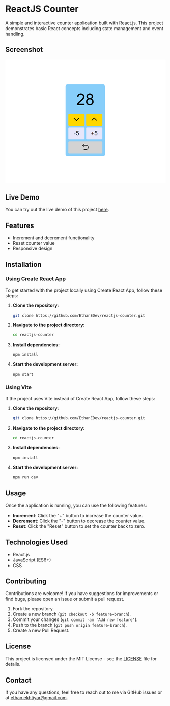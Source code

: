 # ReactJS Counter

A simple and interactive counter application built with React.js. This project demonstrates basic React concepts including state management and event handling.

## Screenshot

![Counter Screenshot](./screenshot.png)  <!-- Replace with the path to your screenshot image -->

## Live Demo

You can try out the live demo of this project [here](https://reactjs-counter.vercel.app/).

## Features

- Increment and decrement functionality
- Reset counter value
- Responsive design

## Installation

### Using Create React App

To get started with the project locally using Create React App, follow these steps:

1. **Clone the repository:**

    ```bash
    git clone https://github.com/EthanEDev/reactjs-counter.git
    ```

2. **Navigate to the project directory:**

    ```bash
    cd reactjs-counter
    ```

3. **Install dependencies:**

    ```bash
    npm install
    ```

4. **Start the development server:**

    ```bash
    npm start
    ```

### Using Vite

If the project uses Vite instead of Create React App, follow these steps:

1. **Clone the repository:**

    ```bash
    git clone https://github.com/EthanEDev/reactjs-counter.git
    ```

2. **Navigate to the project directory:**

    ```bash
    cd reactjs-counter
    ```

3. **Install dependencies:**

    ```bash
    npm install
    ```

4. **Start the development server:**

    ```bash
    npm run dev
    ```

## Usage

Once the application is running, you can use the following features:

- **Increment**: Click the "+" button to increase the counter value.
- **Decrement**: Click the "-" button to decrease the counter value.
- **Reset**: Click the "Reset" button to set the counter back to zero.

## Technologies Used

- React.js
- JavaScript (ES6+)
- CSS

## Contributing

Contributions are welcome! If you have suggestions for improvements or find bugs, please open an issue or submit a pull request.

1. Fork the repository.
2. Create a new branch (`git checkout -b feature-branch`).
3. Commit your changes (`git commit -am 'Add new feature'`).
4. Push to the branch (`git push origin feature-branch`).
5. Create a new Pull Request.

## License

This project is licensed under the MIT License - see the [LICENSE](LICENSE) file for details.

## Contact

If you have any questions, feel free to reach out to me via GitHub issues or at [ethan.ekhtiyar@gmail.com](mailto:ethan.ekhtiyar@gmail.com).
